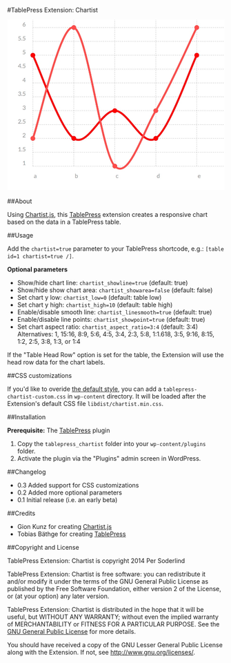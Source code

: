 #TablePress Extension: Chartist

![Sample chart](assets/screenshot-1.jpg)

##About

Using [Chartist.js](http://gionkunz.github.io/chartist-js/), this [TablePress](https://tablepress.org/) extension creates a responsive chart based on the data in a TablePress table.

##Usage

Add the `chartist=true` parameter to your TablePress shortcode, e.g.: `[table id=1 chartist=true /]`.

**Optional parameters**

* Show/hide chart line: `chartist_showline=true` (default: true)
* Show/hide show chart area: `chartist_showarea=false` (default: false)
* Set chart y low: `chartist_low=0` (default: table low)
* Set chart y high: `chartist_high=10` (default: table high)
* Enable/disable smooth line: `chartist_linesmooth=true` (default: true)
* Enable/disable line points: `chartist_showpoint=true` (default: true)
* Set chart aspect ratio: `chartist_aspect_ratio=3:4` (default: 3:4) Alternatives: 1, 15:16, 8:9, 5:6, 4:5, 3:4, 2:3, 5:8, 1:1.618, 3:5, 9:16, 8:15, 1:2, 2:5, 3:8, 1:3, or 1:4

If the "Table Head Row" option is set for the table, the Extension will use the head row data for the chart labels.

##CSS customizations

If you'd like to overide [the default style](http://gionkunz.github.io/chartist-js/getting-started.html#the-sass-way), you can add a `tablepress-chartist-custom.css` in `wp-content` directory. It will be loaded after the Extension's default CSS file `libdist/chartist.min.css`.

##Installation

**Prerequisite:** The [TablePress](https://tablepress.org/) plugin

1. Copy the `tablepress_chartist` folder into your `wp-content/plugins` folder.
1. Activate the plugin via the "Plugins" admin screen in WordPress.

##Changelog
* 0.3 Added support for CSS customizations
* 0.2 Added more optional parameters
* 0.1 Initial release (i.e. an early beta)

##Credits

* Gion Kunz for creating [Chartist.js](http://gionkunz.github.io/chartist-js/)
* Tobias Bäthge for creating [TablePress](https://tablepress.org/)

##Copyright and License

TablePress Extension: Chartist is copyright 2014 Per Soderlind

TablePress Extension: Chartist is free software: you can redistribute it and/or modify it under the terms of the GNU General Public License as published by the Free Software Foundation, either version 2 of the License, or (at your option) any later version.

TablePress Extension: Chartist is distributed in the hope that it will be useful, but WITHOUT ANY WARRANTY; without even the implied warranty of MERCHANTABILITY or FITNESS FOR A PARTICULAR PURPOSE. See the [GNU General Public License](LICENSE) for more details.

You should have received a copy of the GNU Lesser General Public License along with the Extension. If not, see http://www.gnu.org/licenses/.
